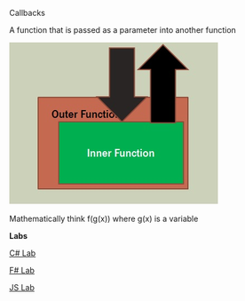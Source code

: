 Callbacks

A function that is passed as a parameter into another function

![cb](../Images/callback.jpg)

Mathematically think f(g(x))  where g(x) is a variable

**Labs**

[C# Lab](./CSharp.md)

[F# Lab](./FSharp.md)

[JS Lab](./JS.md)

